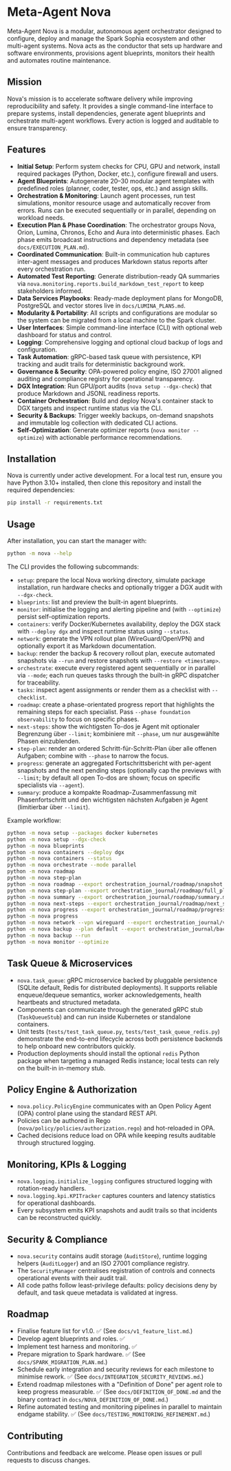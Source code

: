 # Meta-Agent Nova

Meta-Agent Nova is a modular, autonomous agent orchestrator designed to configure, deploy and manage the Spark Sophia ecosystem and other multi-agent systems. Nova acts as the conductor that sets up hardware and software environments, provisions agent blueprints, monitors their health and automates routine maintenance.

## Mission

Nova's mission is to accelerate software delivery while improving reproducibility and safety. It provides a single command-line interface to prepare systems, install dependencies, generate agent blueprints and orchestrate multi-agent workflows. Every action is logged and auditable to ensure transparency.

## Features

- **Initial Setup**: Perform system checks for CPU, GPU and network, install required packages (Python, Docker, etc.), configure firewall and users.
- **Agent Blueprints**: Autogenerate 20–30 modular agent templates with predefined roles (planner, coder, tester, ops, etc.) and assign skills.
- **Orchestration & Monitoring**: Launch agent processes, run test simulations, monitor resource usage and automatically recover from errors. Runs can be executed sequentially or in parallel, depending on workload needs.
- **Execution Plan & Phase Coordination**: The orchestrator groups Nova, Orion, Lumina, Chronos, Echo and Aura into deterministic phases. Each phase emits broadcast instructions and dependency metadata (see `docs/EXECUTION_PLAN.md`).
- **Coordinated Communication**: Built-in communication hub captures inter-agent messages and produces Markdown status reports after every orchestration run.
- **Automated Test Reporting**: Generate distribution-ready QA summaries via ``nova.monitoring.reports.build_markdown_test_report`` to keep stakeholders informed.
- **Data Services Playbooks**: Ready-made deployment plans for MongoDB, PostgreSQL and vector stores live in ``docs/LUMINA_PLANS.md``.
- **Modularity & Portability**: All scripts and configurations are modular so the system can be migrated from a local machine to the Spark cluster.
- **User Interfaces**: Simple command-line interface (CLI) with optional web dashboard for status and control.
- **Logging**: Comprehensive logging and optional cloud backup of logs and configuration.
- **Task Automation**: gRPC-based task queue with persistence, KPI tracking and audit trails for deterministic background work.
- **Governance & Security**: OPA-powered policy engine, ISO 27001 aligned auditing and compliance registry for operational transparency.
- **DGX Integration**: Run GPU/port audits (`nova setup --dgx-check`) that produce Markdown and JSONL readiness reports.
- **Container Orchestration**: Build and deploy Nova's container stack to DGX targets and inspect runtime status via the CLI.
- **Security & Backups**: Trigger weekly backups, on-demand snapshots and immutable log collection with dedicated CLI actions.
- **Self-Optimization**: Generate optimizer reports (`nova monitor --optimize`) with actionable performance recommendations.

## Installation

Nova is currently under active development. For a local test run, ensure you have Python 3.10+ installed, then clone this repository and install the required dependencies:

```bash
pip install -r requirements.txt
```

## Usage

After installation, you can start the manager with:

```bash
python -m nova --help
```

The CLI provides the following subcommands:

- `setup`: prepare the local Nova working directory, simulate package installation, run hardware checks and optionally trigger a DGX audit with `--dgx-check`.
- `blueprints`: list and preview the built-in agent blueprints.
- `monitor`: initialise the logging and alerting pipeline and (with `--optimize`) persist self-optimization reports.
- `containers`: verify Docker/Kubernetes availability, deploy the DGX stack with `--deploy dgx` and inspect runtime status using `--status`.
- `network`: generate the VPN rollout plan (WireGuard/OpenVPN) and optionally export it as Markdown documentation.
- `backup`: render the backup & recovery rollout plan, execute automated snapshots via `--run` and restore snapshots with `--restore <timestamp>`.
- `orchestrate`: execute every registered agent sequentially or in parallel via `--mode`; each run queues tasks through the built-in gRPC dispatcher for traceability.
- `tasks`: inspect agent assignments or render them as a checklist with ``--checklist``.
- `roadmap`: create a phase-orientated progress report that highlights the remaining steps for each specialist. Pass `--phase foundation observability` to focus on specific phases.
- `next-steps`: show the wichtigsten To-dos je Agent mit optionaler Begrenzung über `--limit`; kombiniere mit `--phase`, um nur ausgewählte Phasen einzublenden.
- `step-plan`: render an ordered Schritt-für-Schritt-Plan über alle offenen Aufgaben; combine with `--phase` to narrow the focus.
- `progress`: generate an aggregated Fortschrittsbericht with per-agent snapshots and the next pending steps (optionally cap the previews with `--limit`; by default all open To-dos are shown; focus on specific specialists via `--agent`).
- `summary`: produce a kompakte Roadmap-Zusammenfassung mit Phasenfortschritt und den wichtigsten nächsten Aufgaben je Agent (limitierbar über `--limit`).

Example workflow:

```bash
python -m nova setup --packages docker kubernetes
python -m nova setup --dgx-check
python -m nova blueprints
python -m nova containers --deploy dgx
python -m nova containers --status
python -m nova orchestrate --mode parallel
python -m nova roadmap
python -m nova step-plan
python -m nova roadmap --export orchestration_journal/roadmap/snapshot.md
python -m nova step-plan --export orchestration_journal/roadmap/full_plan.md
python -m nova summary --export orchestration_journal/roadmap/summary.md
python -m nova next-steps --export orchestration_journal/roadmap/next_steps.md
python -m nova progress --export orchestration_journal/roadmap/progress.md
python -m nova progress
python -m nova network --vpn wireguard --export orchestration_journal/vpn/wireguard_plan.md
python -m nova backup --plan default --export orchestration_journal/backups/default_plan.md
python -m nova backup --run
python -m nova monitor --optimize
```

## Task Queue & Microservices

- `nova.task_queue`: gRPC microservice backed by pluggable persistence (SQLite default, Redis for distributed deployments). It supports reliable enqueue/dequeue semantics, worker acknowledgements, health heartbeats and structured metadata.
- Components can communicate through the generated gRPC stub (`TaskQueueStub`) and can run inside Kubernetes or standalone containers.
- Unit tests (`tests/test_task_queue.py`, `tests/test_task_queue_redis.py`) demonstrate the end-to-end lifecycle across both persistence backends to help onboard new contributors quickly.
- Production deployments should install the optional `redis` Python package when targeting a managed Redis instance; local tests can rely on the built-in in-memory stub.

## Policy Engine & Authorization

- `nova.policy.PolicyEngine` communicates with an Open Policy Agent (OPA) control plane using the standard REST API.
- Policies can be authored in Rego (`nova/policy/policies/authorization.rego`) and hot-reloaded in OPA.
- Cached decisions reduce load on OPA while keeping results auditable through structured logging.

## Monitoring, KPIs & Logging

- `nova.logging.initialize_logging` configures structured logging with rotation-ready handlers.
- `nova.logging.kpi.KPITracker` captures counters and latency statistics for operational dashboards.
- Every subsystem emits KPI snapshots and audit trails so that incidents can be reconstructed quickly.

## Security & Compliance

- `nova.security` contains audit storage (`AuditStore`), runtime logging helpers (`AuditLogger`) and an ISO 27001 compliance registry.
- The `SecurityManager` centralises registration of controls and connects operational events with their audit trail.
- All code paths follow least-privilege defaults: policy decisions deny by default, and task queue metadata is validated at ingress.

## Roadmap

- Finalise feature list for v1.0. ✅ (See `docs/v1_feature_list.md`.)
- Develop agent blueprints and roles. ✅
- Implement test harness and monitoring. ✅
- Prepare migration to Spark hardware. ✅ (See `docs/SPARK_MIGRATION_PLAN.md`.)
- Schedule early integration and security reviews for each milestone to minimise rework. ✅ (See `docs/INTEGRATION_SECURITY_REVIEWS.md`.)
- Extend roadmap milestones with a "Definition of Done" per agent role to keep progress measurable. ✅ (See `docs/DEFINITION_OF_DONE.md` and the binary contract in `docs/NOVA_DEFINITION_OF_DONE.md`.)
- Refine automated testing and monitoring pipelines in parallel to maintain endgame stability. ✅ (See `docs/TESTING_MONITORING_REFINEMENT.md`.)

## Contributing

Contributions and feedback are welcome. Please open issues or pull requests to discuss changes.
